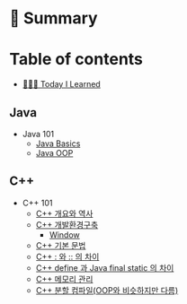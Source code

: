 # 📑 Summary

# Table of contents

* [👩🏻‍💻 Today I Learned](./README.md)

## Java
* Java 101
  * [Java Basics](./Java/101/Java_basics.md)
  * [Java OOP](./Java/101/OOP.md)

## C++
* C++ 101
  * [C++ 개요와 역사](./C++/101/C++개요와_역사.md)
  * [C++ 개발환경구축](./C++/101/C++개발_환경_구축.md)
    * [Window](./C++/101/Window.md)
  * [C++ 기본 문법](./C++/101/C++기본문법.md)
  * [C++ : 와 :: 의 차이](./C++/101/C++_콜론과_콜론x2의_차이.md)
  * [C++ define 과 Java final static 의 차이](./C++/101/C++define_과_final_static의_차이.md)
  * [C++ 메모리 관리](./C++/101/C++메모리관리.md)
  * [C++ 분할 컴파일(OOP와 비슷하지만 다름)](./C++/101/C++분할컴파일(OOP와_비슷하지만_다름).md)

